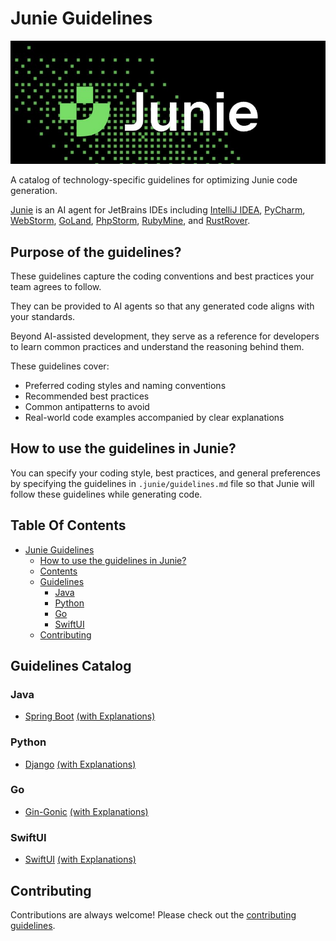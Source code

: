 # Junie Guidelines

<p align="center">
  <a href="https://www.jetbrains.com/junie/" target="_blank">
    <img src="/assets/junie-logo.png" alt="Junie Logo" />
  </a>
</p>

A catalog of technology-specific guidelines for optimizing Junie code generation.

[Junie](https://www.jetbrains.com/junie/) is an AI agent for JetBrains IDEs including [IntelliJ IDEA](https://www.jetbrains.com/idea/), [PyCharm](https://www.jetbrains.com/pycharm/), [WebStorm](https://www.jetbrains.com/webstorm/), [GoLand](https://www.jetbrains.com/go/), [PhpStorm](https://www.jetbrains.com/phpstorm/), [RubyMine](https://www.jetbrains.com/ruby/), and [RustRover](https://www.jetbrains.com/rust/).

## Purpose of the guidelines?
These guidelines capture the coding conventions and best practices your team agrees to follow.

They can be provided to AI agents so that any generated code aligns with your standards.

Beyond AI-assisted development, they serve as a reference for developers to learn common practices and understand the reasoning behind them.

These guidelines cover:

* Preferred coding styles and naming conventions
* Recommended best practices
* Common antipatterns to avoid
* Real-world code examples accompanied by clear explanations

## How to use the guidelines in Junie?
You can specify your coding style, best practices, and general preferences by specifying 
the guidelines in `.junie/guidelines.md` file so that Junie will follow these guidelines while generating code.

## Table Of Contents

- [Junie Guidelines ](#junie-guidelines)
    - [How to use the guidelines in Junie?](#how-to-use-the-guidelines-in-junie)
    - [Contents](#table-of-contents)
    - [Guidelines](#guidelines-catalog)
        - [Java](#java)
        - [Python](#python)
        - [Go](#go)
        - [SwiftUI](#swiftui)
    - [Contributing](#contributing)

## Guidelines Catalog

### Java
* [Spring Boot](/guidelines/java/spring-boot/guidelines.md) [(with Explanations)](/guidelines/java/spring-boot/guidelines-with-explanations.md)

### Python
* [Django](/guidelines/python/django/guidelines.md) [(with Explanations)](/guidelines/python/django/guidelines-with-explanations.md)

### Go
* [Gin-Gonic](guidelines/go/gin/guidelines.md) [(with Explanations)](guidelines/go/gin/guidelines-with-explanation.md)

### SwiftUI
* [SwiftUI](/guidelines/swiftui/guidelines.md) [(with Explanations)](/guidelines/swiftui/guidelines-with-explanations.md)

## Contributing
Contributions are always welcome! Please check out the [contributing guidelines](/CONTRIBUTING.md).
